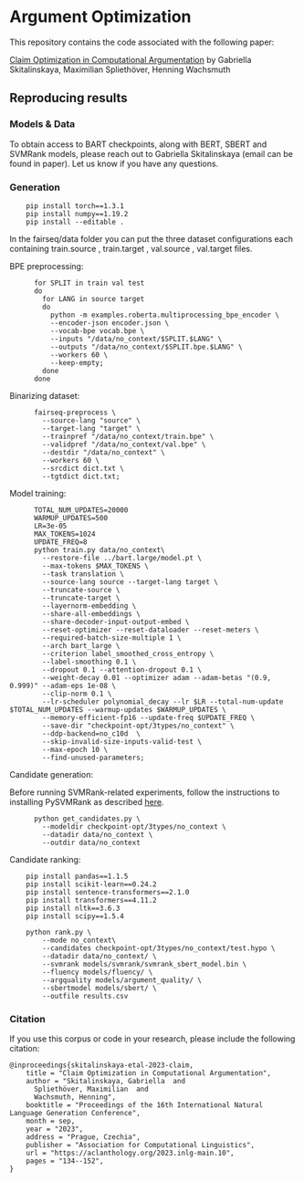 # Argument Optimization

This repository contains the code associated with the following paper:


[Claim Optimization in Computational Argumentation](https://arxiv.org/abs/2212.08913)
by Gabriella Skitalinskaya, Maximilian Spliethöver, Henning Wachsmuth

## Reproducing results

### Models & Data
To obtain access to BART checkpoints, along with BERT, SBERT and SVMRank models, please reach out to Gabriella Skitalinskaya (email can be found in paper). Let us know if you have any questions.

### Generation

        pip install torch==1.3.1
        pip install numpy==1.19.2
        pip install --editable .

In the fairseq/data folder you can put the three dataset configurations each containing train.source , train.target , val.source , val.target files.


BPE preprocessing:

          for SPLIT in train val test
          do
            for LANG in source target
            do
              python -m examples.roberta.multiprocessing_bpe_encoder \
              --encoder-json encoder.json \
              --vocab-bpe vocab.bpe \
              --inputs "/data/no_context/$SPLIT.$LANG" \
              --outputs "/data/no_context/$SPLIT.bpe.$LANG" \
              --workers 60 \
              --keep-empty;
            done
          done

Binarizing dataset:

          fairseq-preprocess \
            --source-lang "source" \
            --target-lang "target" \
            --trainpref "/data/no_context/train.bpe" \
            --validpref "/data/no_context/val.bpe" \
            --destdir "/data/no_context" \
            --workers 60 \
            --srcdict dict.txt \
            --tgtdict dict.txt;

Model training:

          TOTAL_NUM_UPDATES=20000  
          WARMUP_UPDATES=500      
          LR=3e-05
          MAX_TOKENS=1024
          UPDATE_FREQ=8
          python train.py data/no_context\
            --restore-file ../bart.large/model.pt \
            --max-tokens $MAX_TOKENS \
            --task translation \
            --source-lang source --target-lang target \
            --truncate-source \
            --truncate-target \
            --layernorm-embedding \
            --share-all-embeddings \
            --share-decoder-input-output-embed \
            --reset-optimizer --reset-dataloader --reset-meters \
            --required-batch-size-multiple 1 \
            --arch bart_large \
            --criterion label_smoothed_cross_entropy \
            --label-smoothing 0.1 \
            --dropout 0.1 --attention-dropout 0.1 \
            --weight-decay 0.01 --optimizer adam --adam-betas "(0.9, 0.999)" --adam-eps 1e-08 \
            --clip-norm 0.1 \
            --lr-scheduler polynomial_decay --lr $LR --total-num-update $TOTAL_NUM_UPDATES --warmup-updates $WARMUP_UPDATES \
            --memory-efficient-fp16 --update-freq $UPDATE_FREQ \
            --save-dir "checkpoint-opt/3types/no_context" \
            --ddp-backend=no_c10d  \
            --skip-invalid-size-inputs-valid-test \
            --max-epoch 10 \
            --find-unused-parameters;


Candidate generation:

Before running SVMRank-related experiments, follow the instructions to installing PySVMRank as described [here](https://github.com/ds4dm/PySVMRank).

          python get_candidates.py \
            --modeldir checkpoint-opt/3types/no_context \
            --datadir data/no_context \
            --outdir data/no_context


Candidate ranking:

        pip install pandas==1.1.5
        pip install scikit-learn==0.24.2
        pip install sentence-transformers==2.1.0
        pip install transformers==4.11.2
        pip install nltk==3.6.3
        pip install scipy==1.5.4
  
        python rank.py \
            --mode no_context\
            --candidates checkpoint-opt/3types/no_context/test.hypo \
            --datadir data/no_context/ \
            --svmrank models/svmrank/svmrank_sbert_model.bin \
            --fluency models/fluency/ \
            --argquality models/argument_quality/ \
            --sbertmodel models/sbert/ \
            --outfile results.csv

### Citation
If you use this corpus or code in your research, please include the following citation:
```
@inproceedings{skitalinskaya-etal-2023-claim,
    title = "Claim Optimization in Computational Argumentation",
    author = "Skitalinskaya, Gabriella  and
      Spliethöver, Maximilian  and
      Wachsmuth, Henning",
    booktitle = "Proceedings of the 16th International Natural Language Generation Conference",
    month = sep,
    year = "2023",
    address = "Prague, Czechia",
    publisher = "Association for Computational Linguistics",
    url = "https://aclanthology.org/2023.inlg-main.10",
    pages = "134--152",
}
```
